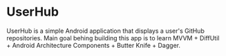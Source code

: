 # UserHub

UserHub is a simple Android application that displays a user's GitHub repositories. Main goal behing building this app is to learn MVVM + DiffUtil + Android Architecture Components + Butter Knife + Dagger.
